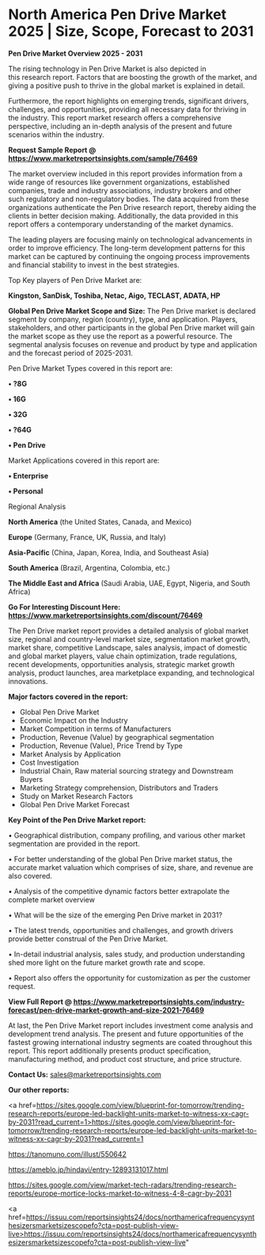 # North America Pen Drive Market 2025 | Size, Scope, Forecast to 2031

<Strong> Pen Drive Market Overview 2025 - 2031</strong>

The rising technology in Pen Drive Market is also depicted in this research report. Factors that are boosting the growth of the market, and giving a positive push to thrive in the global market is explained in detail.

Furthermore, the report highlights on emerging trends, significant drivers, challenges, and opportunities, providing all necessary data for thriving in the industry. This report market research offers a comprehensive perspective, including an in-depth analysis of the present and future scenarios within the industry.

<strong>Request Sample Report @ <a href=https://www.marketreportsinsights.com/sample/76469>https://www.marketreportsinsights.com/sample/76469</a></strong>

The market overview included in this report provides information from a wide range of resources like government organizations, established companies, trade and industry associations, industry brokers and other such regulatory and non-regulatory bodies. The data acquired from these organizations authenticate the Pen Drive research report, thereby aiding the clients in better decision making. Additionally, the data provided in this report offers a contemporary understanding of the market dynamics.

The leading players are focusing mainly on technological advancements in order to improve efficiency. The long-term development patterns for this market can be captured by continuing the ongoing process improvements and financial stability to invest in the best strategies.

Top Key players of Pen Drive Market are:

<strong>Kingston, SanDisk, Toshiba, Netac, Aigo, TECLAST, ADATA, HP</strong>

<strong><b>Global Pen Drive Market Scope and Size:</b></strong>
The Pen Drive market is declared segment by company, region (country), type, and application. Players, stakeholders, and other participants in the global Pen Drive market will gain the market scope as they use the report as a powerful resource. The segmental analysis focuses on revenue and product by type and application and the forecast period of 2025-2031.

Pen Drive Market Types covered in this report are:

<strong>• ?8G

• 16G

• 32G

• ?64G

• Pen Drive</strong>

Market Applications covered in this report are:

<strong>• Enterprise

• Personal</strong> 

Regional Analysis

<strong>North America</strong> (the United States, Canada, and Mexico)

<strong>Europe</strong> (Germany, France, UK, Russia, and Italy)

<strong>Asia-Pacific</strong> (China, Japan, Korea, India, and Southeast Asia)

<strong>South America</strong> (Brazil, Argentina, Colombia, etc.)

<strong>The Middle East and Africa</strong> (Saudi Arabia, UAE, Egypt, Nigeria, and South Africa)

<strong>Go For Interesting Discount Here: <a href=https://www.marketreportsinsights.com/discount/76469>https://www.marketreportsinsights.com/discount/76469</a></strong>

The Pen Drive market report provides a detailed analysis of global market size, regional and country-level market size, segmentation market growth, market share, competitive Landscape, sales analysis, impact of domestic and global market players, value chain optimization, trade regulations, recent developments, opportunities analysis, strategic market growth analysis, product launches, area marketplace expanding, and technological innovations.

<strong><b>Major factors covered in the report:</b></strong>
<ul>
  <li>Global Pen Drive Market </li>
  <li>Economic Impact on the Industry</li>
  <li>Market Competition in terms of Manufacturers</li>
  <li>Production, Revenue (Value) by geographical segmentation</li>
  <li>Production, Revenue (Value), Price Trend by Type</li>
  <li>Market Analysis by Application</li>
  <li>Cost Investigation</li>
  <li>Industrial Chain, Raw material sourcing strategy and Downstream Buyers</li>
  <li>Marketing Strategy comprehension, Distributors and Traders</li>
  <li>Study on Market Research Factors</li>
  <li>Global Pen Drive Market Forecast</li>
</ul>

<strong><b>Key Point of the Pen Drive Market report:</b></strong>

• Geographical distribution, company profiling, and various other market segmentation are provided in the report.

• For better understanding of the global Pen Drive market status, the accurate market valuation which comprises of size, share, and revenue are also covered.

• Analysis of the competitive dynamic factors better extrapolate the complete market overview

• What will be the size of the emerging Pen Drive market in 2031?

• The latest trends, opportunities and challenges, and growth drivers provide better construal of the Pen Drive Market.

• In-detail industrial analysis, sales study, and production understanding shed more light on the future market growth rate and scope.

• Report also offers the opportunity for customization as per the customer request.

<strong><b>View Full Report @ <a href=https://www.marketreportsinsights.com/industry-forecast/pen-drive-market-growth-and-size-2021-76469>https://www.marketreportsinsights.com/industry-forecast/pen-drive-market-growth-and-size-2021-76469</a></b></strong>


At last, the Pen Drive Market report includes investment come analysis and development trend analysis. The present and future opportunities of the fastest growing international industry segments are coated throughout this report. This report additionally presents product specification, manufacturing method, and product cost structure, and price structure.

<strong>Contact Us:</strong>
sales@marketreportsinsights.com

<strong>Our other reports:</strong>

<a href=https://sites.google.com/view/blueprint-for-tomorrow/trending-research-reports/europe-led-backlight-units-market-to-witness-xx-cagr-by-2031?read_current=1>https://sites.google.com/view/blueprint-for-tomorrow/trending-research-reports/europe-led-backlight-units-market-to-witness-xx-cagr-by-2031?read_current=1</a>

<a href=https://tanomuno.com/illust/550642>https://tanomuno.com/illust/550642</a>

<a href=https://ameblo.jp/hindavi/entry-12893131017.html>https://ameblo.jp/hindavi/entry-12893131017.html</a>

<a href=https://sites.google.com/view/market-tech-radars/trending-research-reports/europe-mortice-locks-market-to-witness-4-8-cagr-by-2031>https://sites.google.com/view/market-tech-radars/trending-research-reports/europe-mortice-locks-market-to-witness-4-8-cagr-by-2031</a>

<a href=https://issuu.com/reportsinsights24/docs/northamericafrequencysynthesizersmarketsizescopefo?cta=post-publish-view-live>https://issuu.com/reportsinsights24/docs/northamericafrequencysynthesizersmarketsizescopefo?cta=post-publish-view-live</a>"
